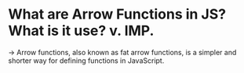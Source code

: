 # What are Arrow Functions in JS? What is it use? v. IMP.

-> Arrow functions, also known as fat arrow functions, is a simpler and shorter way for defining functions in JavaScript.